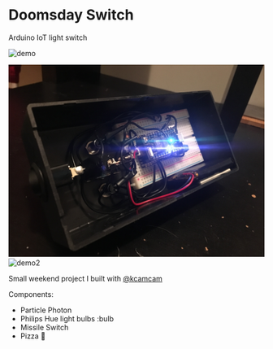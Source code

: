 # Doomsday Switch
Arduino IoT light switch

![demo](demo.gif)

![inside](inside.JPG)
![demo2](demo2.gif)

Small weekend project I built with [@kcamcam](https://github.com/kcamcam)

Components:
* Particle Photon
* Philips Hue light bulbs :bulb
* Missile Switch
* Pizza :pizza:
